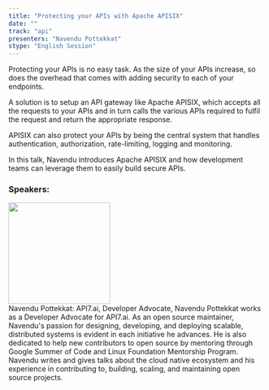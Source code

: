 ```yaml
---
title: "Protecting your APIs with Apache APISIX"
date: "" 
track: "api"
presenters: "Navendu Pottekkat"
stype: "English Session"
---
```

Protecting your APIs is no easy task. As the size of your APIs increase, so does the overhead that comes with adding security to each of your endpoints.

A solution is to setup an API gateway like Apache APISIX, which accepts all the requests to your APIs and in turn calls the various APIs required to fulfil the request and return the appropriate response.

APISIX can also protect your APIs by being the central system that handles authentication, authorization, rate-limiting, logging and monitoring.

In this talk, Navendu introduces Apache APISIX and how development teams can leverage them to easily build secure APIs.
 ### Speakers: 
 <img src="images/speaker/1017.png" width="200" /><br>Navendu Pottekkat: API7.ai, Developer Advocate, Navendu Pottekkat works as a Developer Advocate for API7.ai. As an open source maintainer, Navendu's passion for designing, developing, and deploying scalable, distributed systems is evident in each initiative he advances. He is also dedicated to help new contributors to open source by mentoring through Google Summer of Code and Linux Foundation Mentorship Program. Navendu writes and gives talks about the cloud native ecosystem and his experience in contributing to, building, scaling, and maintaining open source projects.

 